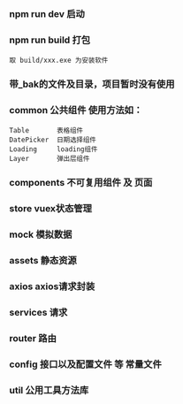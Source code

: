 ### npm run dev 启动

### npm run build 打包
    取 build/xxx.exe 为安装软件

### 带_bak的文件及目录，项目暂时没有使用

### common 公共组件  使用方法如： <cm-table></cm-table>
    Table       表格组件         
    DatePicker  日期选择组件       
    Loading     loading组件     
    Layer       弹出层组件   

### components 不可复用组件 及 页面

### store vuex状态管理

### mock 模拟数据

### assets 静态资源

### axios axios请求封装

### services 请求

### router 路由

### config 接口以及配置文件 等 常量文件

### util 公用工具方法库
